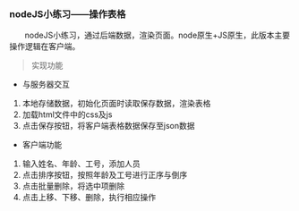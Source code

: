 ### nodeJS小练习——操作表格
&nbsp;&nbsp;&nbsp;&nbsp;&nbsp;&nbsp;&nbsp;nodeJS小练习，通过后端数据，渲染页面。node原生+JS原生，此版本主要操作逻辑在客户端。
> 实现功能
- 与服务器交互
 1. 本地存储数据，初始化页面时读取保存数据，渲染表格
 2. 加载html文件中的css及js
 3. 点击保存按钮，将客户端表格数据保存至json数据
- 客户端功能
 1. 输入姓名、年龄、工号，添加人员
 2. 点击排序按钮，按照年龄及工号进行正序与倒序
 3. 点击批量删除，将选中项删除
 4. 点击上移、下移、删除，执行相应操作

